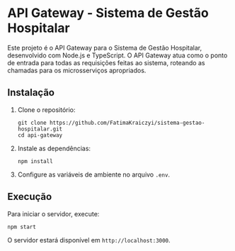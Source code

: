 # API Gateway - Sistema de Gestão Hospitalar

Este projeto é o API Gateway para o Sistema de Gestão Hospitalar, desenvolvido com Node.js e TypeScript. O API Gateway atua como o ponto de entrada para todas as requisições feitas ao sistema, roteando as chamadas para os microsserviços apropriados.

## Instalação

1. Clone o repositório:
   ```
   git clone https://github.com/FatimaKraiczyi/sistema-gestao-hospitalar.git
   cd api-gateway
   ```

2. Instale as dependências:
   ```
   npm install
   ```

3. Configure as variáveis de ambiente no arquivo `.env`.

## Execução

Para iniciar o servidor, execute:
```
npm start
```

O servidor estará disponível em `http://localhost:3000`.

